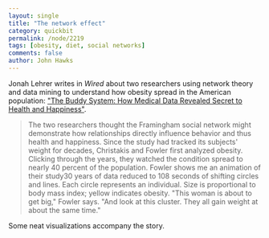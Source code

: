 ```yaml
---
layout: single 
title: "The network effect" 
category: quickbit
permalink: /node/2219
tags: [obesity, diet, social networks] 
comments: false 
author: John Hawks 
---
```



Jonah Lehrer writes in <i>Wired</i> about two researchers using network theory and data mining to understand how obesity spread in the American population: <a href="http://www.wired.com/medtech/health/magazine/17-10/ff_christakis">"The Buddy System: How Medical Data Revealed Secret to Health and Happiness"</a>.

<blockquote>The two researchers thought the Framingham social network might demonstrate how relationships directly influence behavior and thus health and happiness. Since the study had tracked its subjects' weight for decades, Christakis and Fowler first analyzed obesity. Clicking through the years, they watched the condition spread to nearly 40 percent of the population. Fowler shows me an animation of their study30 years of data reduced to 108 seconds of shifting circles and lines. Each circle represents an individual. Size is proportional to body mass index; yellow indicates obesity. "This woman is about to get big," Fowler says. "And look at this cluster. They all gain weight at about the same time."</blockquote>

Some neat visualizations accompany the story. 

